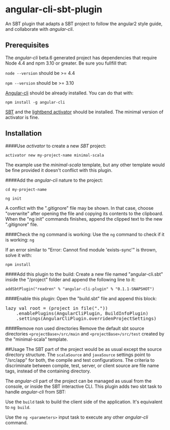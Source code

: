 # angular-cli-sbt-plugin
An SBT plugin that adapts a SBT project to follow the angular2 style guide, and collaborate with _angular-cli_.

## Prerequisites

The _angular-cli_ beta.6 generated project has dependencies that require Node 4.4 and npm 3.10 or greater. Be sure you fullfill that:

`node --version` should be >= 4.4

`npm --version` should be >= 3.10

[Angular-cli](https://github.com/angular/angular-cli) should be already installed. You can do that with:

`npm install -g angular-cli`

[SBT](http://www.scala-sbt.org/download.html) and the [lightbend activator](https://www.lightbend.com/activator/download) should be installed. The minimal version of activator is fine.

## Installation

####Use _activator_ to create a new _SBT_ project:

`activator new my-project-name minimal-scala` 

The example use the *minimal-scala* template, but any other template would be fine provided it doesn't conflict with this plugin.

####Add the _angular-cli_ nature to the project:

`cd my-project-name`

`ng init`

A conflict with the ".gitignore" file may be shown. In that case, choose "overwrite" after opening the file and copying its contents to the clipboard. When the "ng init" commands finishes, append the clipped text to the new ".gitignore" file.

####Check the ng command is working:
Use the `ng` command to check if it is working:
`ng`

If an error similar to "Error: Cannot find module 'exists-sync'" is thrown, solve it with:

`npm install`

####Add this plugin to the build:
Create a new file named "angular-cli.sbt" inside the "<projectBase>/project" folder and append the following line to it:

`addSbtPlugin("readren" % "angular-cli-plugin" % "0.1.1-SNAPSHOT")`

####Enable this plugin:
Open the "build.sbt" file and append this block:

<pre>
lazy val root = (project in file("."))
	.enablePlugins(AngularCliPlugin, BuildInfoPlugin)
	.settings(AngularCliPlugin.overridenProjectSettings)
</pre>

####Remove non used directories
Remove the default sbt source directories `<projectBase>/src/main` and `<projectBase>/src/test` created by the "minimal-scala" template.

##Usage
The SBT part of the project would be as usual except the source directory structure. The `scalaSource` and `javaSource` settings point to "<projectBase>/src/app" for both, the compile and test configurations.
The criteria to discriminate between compile, test, server, or client source are file name tags, instead of the containing directory.   

The _angular-cli_ part of the project can be managed as usual from the console, or inside the SBT interactive CLI. This plugin adds two sbt task to handle _angular-cli_ from SBT:

Use the `build` task to build the client side of the application. It's equivalent to `ng build`.

Use the `ng <parameters>` input task to execute any other _angular-cli_ command.
